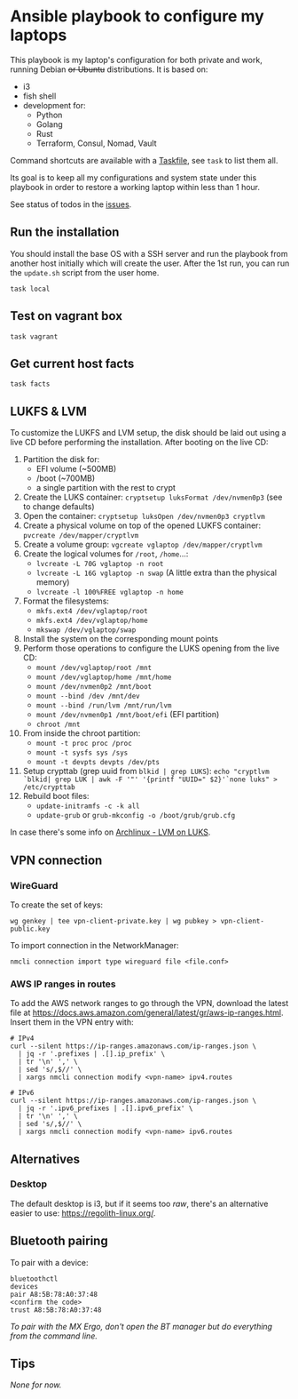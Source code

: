 # Ansible playbook to configure my laptops

This playbook is my laptop's configuration for both private and work, running
Debian ~~or Ubuntu~~ distributions. It is based on:

- i3
- fish shell
- development for:
  - Python
  - Golang
  - Rust
  - Terraform, Consul, Nomad, Vault

Command shortcuts are available with a [Taskfile](https://taskfile.dev/), see `task` to list them all.

Its goal is to keep all my configurations and system state under this playbook in order to restore a working laptop within less than 1 hour.

See status of todos in the [issues](https://github.com/marcaurele/laptop-ansible/issues).

## Run the installation

You should install the base OS with a SSH server and run the playbook from
another host initially which will create the user. After the 1st run, you can
run the `update.sh` script from the user home.

```console
task local
```

## Test on vagrant box

```console
task vagrant
```

## Get current host facts

```console
task facts
```

## LUKFS & LVM

To customize the LUKFS and LVM setup, the disk should be laid out using a live
CD before performing the installation. After booting on the live CD:

1. Partition the disk for:
   - EFI volume (~500MB)
   - /boot (~700MB)
   - a single partition with the rest to crypt
2. Create the LUKS container: `cryptsetup luksFormat /dev/nvmen0p3`
   (see to change defaults)
3. Open the container: `cryptsetup luksOpen /dev/nvmen0p3 cryptlvm`
4. Create a physical volume on top of the opened LUKFS container:
   `pvcreate /dev/mapper/cryptlvm`
5. Create a volume group: `vgcreate vglaptop /dev/mapper/cryptlvm`
6. Create the logical volumes for `/root`, `/home`...:
   - `lvcreate -L 70G vglaptop -n root`
   - `lvcreate -L 16G vglaptop -n swap` (A little extra than the physical memory)
   - `lvcreate -l 100%FREE vglaptop -n home`
7. Format the filesystems:
   - `mkfs.ext4 /dev/vglaptop/root`
   - `mkfs.ext4 /dev/vglaptop/home`
   - `mkswap /dev/vglaptop/swap`
8. Install the system on the corresponding mount points
9. Perform those operations to configure the LUKS opening from the live CD:
   - `mount /dev/vglaptop/root /mnt`
   - `mount /dev/vglaptop/home /mnt/home`
   - `mount /dev/nvmen0p2 /mnt/boot`
   - `mount --bind /dev /mnt/dev`
   - `mount --bind /run/lvm /mnt/run/lvm`
   - `mount /dev/nvmen0p1 /mnt/boot/efi` (EFI partition)
   - `chroot /mnt`
10. From inside the chroot partition:
    - `mount -t proc proc /proc`
    - `mount -t sysfs sys /sys`
    - `mount -t devpts devpts /dev/pts`
11. Setup crypttab (grep uuid from `blkid | grep LUKS`):
        ``echo "cryptlvm `blkid| grep LUK | awk -F '"' '{printf "UUID=" $2}'`none luks" > /etc/crypttab``
12. Rebuild boot files:
    - `update-initramfs -c -k all`
    - `update-grub` or `grub-mkconfig -o /boot/grub/grub.cfg`

In case there's some info on [Archlinux - LVM on
LUKS](https://wiki.archlinux.org/index.php/Dm-crypt/Encrypting_an_entire_system#LVM_on_LUKS).

## VPN connection

### WireGuard

To create the set of keys:

```console
wg genkey | tee vpn-client-private.key | wg pubkey > vpn-client-public.key
```

To import connection in the NetworkManager:

```console
nmcli connection import type wireguard file <file.conf>
```

### AWS IP ranges in routes

To add the AWS network ranges to go through the VPN, download the latest
file at <https://docs.aws.amazon.com/general/latest/gr/aws-ip-ranges.html>.
Insert them in the VPN entry with:

```console
# IPv4
curl --silent https://ip-ranges.amazonaws.com/ip-ranges.json \
  | jq -r '.prefixes | .[].ip_prefix' \
  | tr '\n' ',' \
  | sed 's/,$//' \
  | xargs nmcli connection modify <vpn-name> ipv4.routes

# IPv6
curl --silent https://ip-ranges.amazonaws.com/ip-ranges.json \
  | jq -r '.ipv6_prefixes | .[].ipv6_prefix' \
  | tr '\n' ',' \
  | sed 's/,$//' \
  | xargs nmcli connection modify <vpn-name> ipv6.routes
```

## Alternatives

### Desktop

The default desktop is i3, but if it seems too _raw_, there's an alternative easier to
use: <https://regolith-linux.org/>.

## Bluetooth pairing

To pair with a device:

```console
bluetoothctl
devices
pair A8:5B:78:A0:37:48
<confirm the code>
trust A8:5B:78:A0:37:48
```

_To pair with the MX Ergo, don't open the BT manager but do everything from the command line._

## Tips

_None for now._
